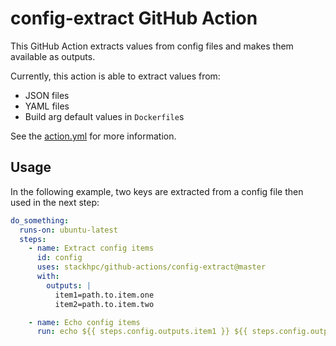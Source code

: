 # config-extract GitHub Action

This GitHub Action extracts values from config files and makes them available as outputs.

Currently, this action is able to extract values from:

  * JSON files
  * YAML files
  * Build arg default values in `Dockerfile`s

See the [action.yml](./action.yml) for more information.

## Usage

In the following example, two keys are extracted from a config file then used in the next step:

```yaml
do_something:
  runs-on: ubuntu-latest
  steps:
    - name: Extract config items
      id: config
      uses: stackhpc/github-actions/config-extract@master
      with:
        outputs: |
          item1=path.to.item.one
          item2=path.to.item.two

    - name: Echo config items
      run: echo ${{ steps.config.outputs.item1 }} ${{ steps.config.outputs.item2 }}
```
